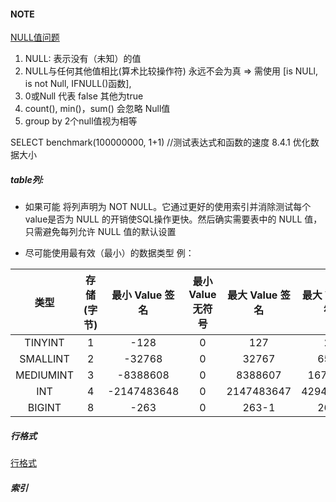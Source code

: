 #### NOTE ####
[NULL值问题](https://dev.mysql.com/doc/refman/5.7/en/problems-with-null.html)
1. NULL: 表示没有（未知）的值
2. NULL与任何其他值相比(算术比较操作符) 永远不会为真
   => 需使用 [is NULl, is not Null, IFNULL()函数],
3. 0或Null 代表 false 其他为true
4. count(), min()，sum() 会忽略 Null值
5. group by 2个null值视为相等


SELECT benchmark(100000000, 1+1) //测试表达式和函数的速度
8.4.1 优化数据大小
##### table列:
+  如果可能 将列声明为 NOT NULL。它通过更好的使用索引并消除测试每个value是否为 NULL 的开销使SQL操作更快。然后确实需要表中的 NULL 值，只需避免每列允许 NULL 值的默认设置
    

+ 尽可能使用最有效（最小）的数据类型 例：

|类型|存储(字节)|最小 Value 签名|最小 Value 无符号|最大 Value 签名|最大 Value 无符号|
|:---:|:---:|:---:|:---:|:---:|:---:|
|TINYINT   |1 |	-128	   | 0	|127	 |255
|SMALLINT  |2 |	-32768	   | 0	|32767	 |65535
|MEDIUMINT |3 |	-8388608   | 0	|8388607 |	16777215
|INT	   |4 |	-2147483648| 0	|2147483647 | 4294967295
|BIGINT	   |8 |	-263       | 0	|263-1 |	264-1

##### 行格式
[行格式](https://www.docs4dev.com/docs/zh/mysql/5.7/reference/innodb-row-format.html)


##### 索引

